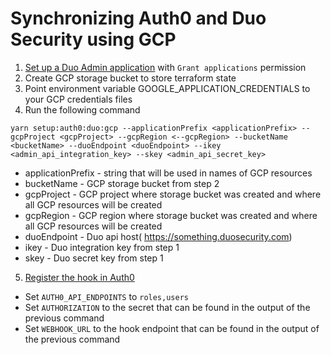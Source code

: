 # Synchronizing Auth0 and Duo Security using GCP

1. [Set up a Duo Admin application](https://duo.com/docs/adminapi#first-steps) with `Grant applications` permission
2. Create GCP storage bucket to store terraform state
3. Point environment variable GOOGLE_APPLICATION_CREDENTIALS to your GCP credentials files
4. Run the following command
```
yarn setup:auth0:duo:gcp --applicationPrefix <applicationPrefix> --gcpProject <gcpProject> --gcpRegion <--gcpRegion> --bucketName <bucketName> --duoEndpoint <duoEndpoint> --ikey <admin_api_integration_key> --skey <admin_api_secret_key>
```
* applicationPrefix - string that will be used in names of GCP resources
* bucketName - GCP storage bucket from step 2
* gcpProject - GCP project where storage bucket was created and where all GCP resources will be created
* gcpRegion - GCP region where storage bucket was created and where all GCP resources will be created
* duoEndpoint - Duo api host( https://something.duosecurity.com)
* ikey - Duo integration key from step 1
* skey - Duo secret key from step 1
5. [Register the hook in Auth0](https://auth0.com/docs/extensions/management-api-webhooks)
* Set `AUTH0_API_ENDPOINTS` to `roles,users`
* Set `AUTHORIZATION` to the secret that can be found in the output of the previous command
* Set `WEBHOOK_URL` to the hook endpoint that can be found in the output of the previous command
